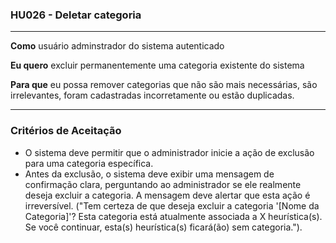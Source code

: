 ### HU026 - Deletar categoria

---

**Como** usuário adminstrador do sistema autenticado

**Eu quero** excluir permanentemente uma categoria existente do sistema

**Para que** eu possa remover categorias que não são mais necessárias, são irrelevantes, foram cadastradas incorretamente ou estão duplicadas.

---

### Critérios de Aceitação

- O sistema deve permitir que o administrador inicie a ação de exclusão para uma categoria específica.
- Antes da exclusão, o sistema deve exibir uma mensagem de confirmação clara, perguntando ao administrador se ele realmente deseja excluir a categoria. A mensagem deve alertar que esta ação é irreversível. ("Tem certeza de que deseja excluir a categoria '[Nome da Categoria]'? Esta categoria está atualmente associada a X heurística(s). Se você continuar, esta(s) heurística(s) ficará(ão) sem categoria.").
